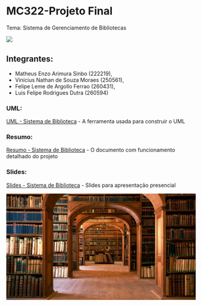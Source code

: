 # MC322-Projeto Final

Tema: Sistema de Gerenciamento de Bibliotecas


![](https://github.com/MatheusEnzo/MC322-Projeto/blob/main/Projeto/images/faixaimg.jpg)


## Integrantes: 

- Matheus Enzo Arimura Sinbo (222219), 
- Vinícius Nathan de Souza Moraes (250561), 
- Felipe Leme de Argollo Ferrao (260431), 
- Luis Felipe Rodrigues Dutra (260594)

### UML:

[UML - Sistema de Biblioteca](https://miro.com/app/board/uXjVM9xLOe4=/) - A ferramenta usada para construir o UML

### Resumo:

[Resumo - Sistema de Biblioteca](https://docs.google.com/document/d/1dwKwMGRDIJ5v837ZEAwHjZUQiyQk2Qgx0NUNnG7SrrA/edit) - O documento com funcionamento detalhado do projeto

### Slides:

[Slides - Sistema de Biblioteca](https://docs.google.com/presentation/d/10pHXojI4ScPeCovjkRDw9OGn06Xtw9R-vCs1EUO1XLY/edit) - Slides para apresentação presencial


![](https://github.com/MatheusEnzo/MC322-Projeto/blob/main/Projeto/images/bibliotecaimg.jpg)
